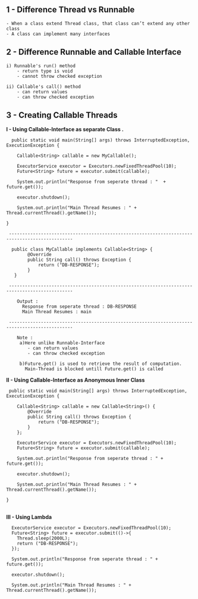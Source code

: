 

##  1 -  Difference Thread vs Runnable
    - When a class extend Thread class, that class can’t extend any other class 
    - A class can implement many interfaces 
    
    
##  2 -  Difference Runnable and Callable Interface
    i) Runnable's run() method 
        - return type is void
        - cannot throw checked exception 
	
    ii) Callable's call() method 
        - can return values
        - can throw checked exception 
          
	  
 ##  3 - Creating Callable Threads
   
   **I - Using Callable-Interface as separate Class  .**  
    
      public static void main(String[] args) throws InterruptedException, ExecutionException {

		Callable<String> callable = new MyCallable();
		
		ExecutorService executor = Executors.newFixedThreadPool(10);
		Future<String> future = executor.submit(callable);

		System.out.println("Response from seperate thread : "  + future.get()); 

		executor.shutdown();

		System.out.println("Main Thread Resumes : " + Thread.currentThread().getName());

	}
	
     ----------------------------------------------------------------------------------------------
	
      public class MyCallable implements Callable<String> {
            @Override
            public String call() throws Exception {
                return ("DB-RESPONSE");
            }
       }
    
     ----------------------------------------------------------------------------------------------
     
        Output : 
          Response from seperate thread : DB-RESPONSE
          Main Thread Resumes : main
	  
     ----------------------------------------------------------------------------------------------
     
        Note : 
         a)Here unlike Runnable-Interface 
            - can return values
            - can throw checked exception 
	    
         b)Future.get() is used to retrieve the result of computation.
           Main-Thread is blocked untill Future.get() is called
	       
	

  **II - Using Callable-Interface as Anonymous Inner Class**  
  
     public static void main(String[] args) throws InterruptedException, ExecutionException {

		Callable<String> callable = new Callable<String>() {
			@Override
			public String call() throws Exception {
				return ("DB-RESPONSE");
			}
		};

		ExecutorService executor = Executors.newFixedThreadPool(10);
		Future<String> future = executor.submit(callable);

		System.out.println("Response from seperate thread : " + future.get());

		executor.shutdown();

		System.out.println("Main Thread Resumes : " + Thread.currentThread().getName());

	}
  
 ## 
 
  **III - Using Lambda** 
  
      ExecutorService executor = Executors.newFixedThreadPool(10);
      Future<String> future = executor.submit(()->{
		Thread.sleep(2000L);
		return ("DB-RESPONSE");
      });
		
      System.out.println("Response from seperate thread : " + future.get());
		
      executor.shutdown();

      System.out.println("Main Thread Resumes : " + Thread.currentThread().getName());

